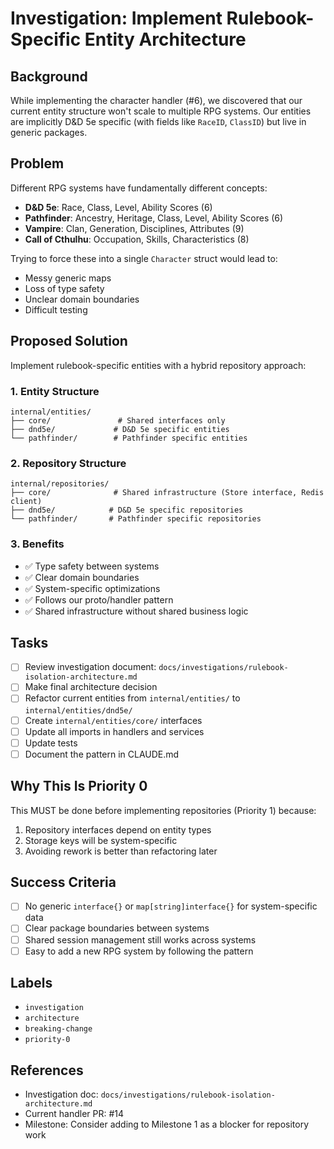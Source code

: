 # Investigation: Implement Rulebook-Specific Entity Architecture

## Background

While implementing the character handler (#6), we discovered that our current entity structure won't scale to multiple RPG systems. Our entities are implicitly D&D 5e specific (with fields like `RaceID`, `ClassID`) but live in generic packages.

## Problem

Different RPG systems have fundamentally different concepts:
- **D&D 5e**: Race, Class, Level, Ability Scores (6)
- **Pathfinder**: Ancestry, Heritage, Class, Level, Ability Scores (6)
- **Vampire**: Clan, Generation, Disciplines, Attributes (9)
- **Call of Cthulhu**: Occupation, Skills, Characteristics (8)

Trying to force these into a single `Character` struct would lead to:
- Messy generic maps
- Loss of type safety
- Unclear domain boundaries
- Difficult testing

## Proposed Solution

Implement rulebook-specific entities with a hybrid repository approach:

### 1. Entity Structure
```
internal/entities/
├── core/               # Shared interfaces only
├── dnd5e/             # D&D 5e specific entities
└── pathfinder/        # Pathfinder specific entities
```

### 2. Repository Structure  
```
internal/repositories/
├── core/              # Shared infrastructure (Store interface, Redis client)
├── dnd5e/            # D&D 5e specific repositories
└── pathfinder/       # Pathfinder specific repositories
```

### 3. Benefits
- ✅ Type safety between systems
- ✅ Clear domain boundaries
- ✅ System-specific optimizations
- ✅ Follows our proto/handler pattern
- ✅ Shared infrastructure without shared business logic

## Tasks

- [ ] Review investigation document: `docs/investigations/rulebook-isolation-architecture.md`
- [ ] Make final architecture decision
- [ ] Refactor current entities from `internal/entities/` to `internal/entities/dnd5e/`
- [ ] Create `internal/entities/core/` interfaces
- [ ] Update all imports in handlers and services
- [ ] Update tests
- [ ] Document the pattern in CLAUDE.md

## Why This Is Priority 0

This MUST be done before implementing repositories (Priority 1) because:
1. Repository interfaces depend on entity types
2. Storage keys will be system-specific
3. Avoiding rework is better than refactoring later

## Success Criteria

- [ ] No generic `interface{}` or `map[string]interface{}` for system-specific data
- [ ] Clear package boundaries between systems
- [ ] Shared session management still works across systems
- [ ] Easy to add a new RPG system by following the pattern

## Labels
- `investigation`
- `architecture` 
- `breaking-change`
- `priority-0`

## References
- Investigation doc: `docs/investigations/rulebook-isolation-architecture.md`
- Current handler PR: #14
- Milestone: Consider adding to Milestone 1 as a blocker for repository work
